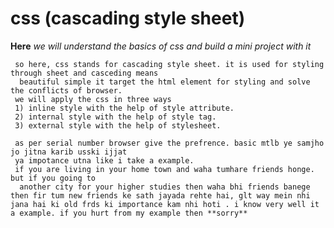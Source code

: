 # css (cascading style sheet)

**Here** *we will understand the basics of css and build a mini project with it*  

     so here, css stands for cascading style sheet. it is used for styling through sheet and casceding means  
      beautiful simple it target the html element for styling and solve the conflicts of browser.
     we will apply the css in three ways 
     1) inline style with the help of style attribute.
     2) internal style with the help of style tag.
     3) external style with the help of stylesheet.

     as per serial number browser give the prefrence. basic mtlb ye samjho jo jitna karib usski ijjat   
     ya impotance utna like i take a example.
     if you are living in your home town and waha tumhare friends honge. but if you going to 
      another city for your higher studies then waha bhi friends banege then fir tum new friends ke sath jayada rehte hai, glt way mein nhi jana hai ki old frds ki importance kam nhi hoti . i know very well it a example. if you hurt from my example then **sorry**
     